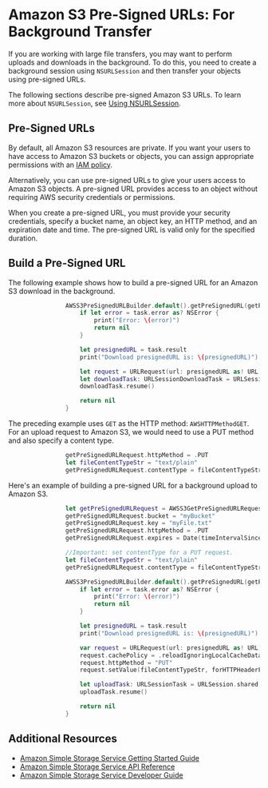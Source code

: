 # Amazon S3 Pre-Signed URLs: For Background Transfer

If you are working with large file transfers, you
may want to perform uploads and downloads in the background. To do this, you need to create a
background session using ``NSURLSession`` and then transfer your objects using pre-signed URLs.

The following sections describe pre-signed Amazon S3 URLs. To learn more about ``NSURLSession``, see
[Using NSURLSession](https://developer.apple.com/library/ios/documentation/Cocoa/Conceptual/URLLoadingSystem/Articles/UsingNSURLSession.html).

## Pre-Signed URLs
By default, all Amazon S3 resources are private. If you want your users to have access to Amazon S3 buckets
or objects, you can assign appropriate permissions with an [IAM policy](http://docs.aws.amazon.com/IAM/latest/UserGuide/PoliciesOverview.html).

Alternatively, you can use pre-signed URLs to give your users access to Amazon S3 objects. A pre-signed URL
provides access to an object without requiring AWS security credentials or permissions.

When you create a pre-signed URL, you must provide your security credentials, specify a bucket name,
an object key, an HTTP method, and an expiration date and time. The pre-signed URL is valid only for the specified duration.

## Build a Pre-Signed URL

The following example shows how to build a pre-signed URL for an Amazon S3 download in the background.

```swift
                AWSS3PreSignedURLBuilder.default().getPreSignedURL(getPreSignedURLRequest).continueWith { (task:AWSTask<NSURL>) -> Any? in
                    if let error = task.error as? NSError {
                        print("Error: \(error)")
                        return nil
                    }

                    let presignedURL = task.result
                    print("Download presignedURL is: \(presignedURL)")

                    let request = URLRequest(url: presignedURL as! URL)
                    let downloadTask: URLSessionDownloadTask = URLSession.shared.downloadTask(with: request)
                    downloadTask.resume()

                    return nil
                }
```

The preceding example uses ``GET`` as the HTTP method: ``AWSHTTPMethodGET``. For an upload request to Amazon S3,
we would need to use a PUT method and also specify a content type.

```swift
                getPreSignedURLRequest.httpMethod = .PUT
                let fileContentTypeStr = "text/plain"
                getPreSignedURLRequest.contentType = fileContentTypeStr
```

Here's an example of building a pre-signed URL for a background upload to Amazon S3.

```swift
                let getPreSignedURLRequest = AWSS3GetPreSignedURLRequest()
                getPreSignedURLRequest.bucket = "myBucket"
                getPreSignedURLRequest.key = "myFile.txt"
                getPreSignedURLRequest.httpMethod = .PUT
                getPreSignedURLRequest.expires = Date(timeIntervalSinceNow: 3600)

                //Important: set contentType for a PUT request.
                let fileContentTypeStr = "text/plain"
                getPreSignedURLRequest.contentType = fileContentTypeStr

                AWSS3PreSignedURLBuilder.default().getPreSignedURL(getPreSignedURLRequest).continueWith { (task:AWSTask<NSURL>) -> Any? in
                    if let error = task.error as? NSError {
                        print("Error: \(error)")
                        return nil
                    }

                    let presignedURL = task.result
                    print("Download presignedURL is: \(presignedURL)")

                    var request = URLRequest(url: presignedURL as! URL)
                    request.cachePolicy = .reloadIgnoringLocalCacheData
                    request.httpMethod = "PUT"
                    request.setValue(fileContentTypeStr, forHTTPHeaderField: "Content-Type")

                    let uploadTask: URLSessionTask = URLSession.shared.uploadTask(with: request, fromFile: URL(fileURLWithPath: "your/file/path/myFile.txt"))
                    uploadTask.resume()

                    return nil
                }
```

## Additional Resources

* [Amazon Simple Storage Service Getting Started Guide](http://docs.aws.amazon.com/AmazonS3/latest/gsg/GetStartedWithS3.html)
* [Amazon Simple Storage Service API Reference](http://docs.aws.amazon.com/AmazonS3/latest/API/Welcome.html)
* [Amazon Simple Storage Service Developer Guide](http://docs.aws.amazon.com/AmazonS3/latest/dev/Welcome.html)

